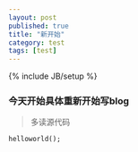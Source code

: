 ```yaml
---
layout: post
published: true
title: "新开始"
category: test
tags: [test]
---
```

{% include JB/setup %}

### 今天开始具体重新开始写blog
> 多读源代码

```
helloworld();
```
